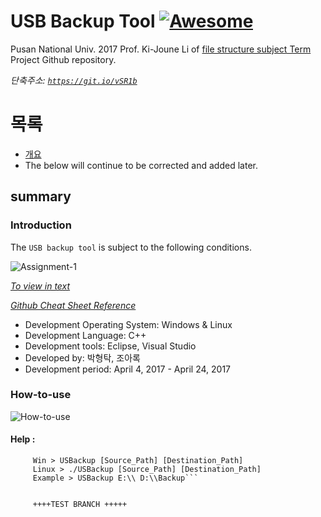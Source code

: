 # USB Backup Tool [![Awesome](https://cdn.rawgit.com/sindresorhus/awesome/d7305f38d29fed78fa85652e3a63e154dd8e8829/media/badge.svg)](https://github.com/sindresorhus/awesome)

Pusan National Univ. 
2017 Prof. Ki-Joune Li of [file structure subject Term](http://stem.cs.pusan.ac.kr/FP/2017/FP2017Spring.html) Project Github repository.

*단축주소: [`https://git.io/vSR1b`](https://git.io/vSR1b)*

# 목록

 - [개요](#summary)
 - The below will continue to be corrected and added later.

## summary

### Introduction

The `USB backup tool` is subject to the following conditions.

![Assignment-1](http://i.imgur.com/9DVncqu.png)

[*To view in text*](http://stem.cs.pusan.ac.kr/FP/2017/Assignment-1.html)

[*Github Cheat Sheet Reference*](https://git.io/vSRDZ)


 - Development Operating System: Windows & Linux
 - Development Language: C++
 - Development tools: Eclipse, Visual Studio
 - Developed by: 박형탁, 조아록
 - Development period: April 4, 2017 - April 24, 2017


### How-to-use

![How-to-use](http://i.imgur.com/TuX09GB.png)

#### Help :
```Help:
     Win > USBackup [Source_Path] [Destination_Path]
     Linux > ./USBackup [Source_Path] [Destination_Path]
     Example > USBackup E:\\ D:\\Backup```


     ++++TEST BRANCH +++++